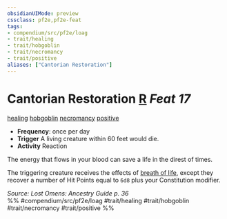 ```yaml
---
obsidianUIMode: preview
cssclass: pf2e,pf2e-feat
tags:
- compendium/src/pf2e/loag
- trait/healing
- trait/hobgoblin
- trait/necromancy
- trait/positive
aliases: ["Cantorian Restoration"]
---
```

# Cantorian Restoration  [R](rules/core-rulebook/chapter-9-playing-the-game.md#Actions "Reaction") *Feat 17*  
[healing](rules/traits/healing.md)  [hobgoblin](rules/traits/hobgoblin-locg.md)  [necromancy](rules/traits/necromancy.md)  [positive](rules/traits/positive.md)  

- **Frequency**: once per day
- **Trigger** A living creature within 60 feet would die.
- **Activity** Reaction

The energy that flows in your blood can save a life in the direst of times.

The triggering creature receives the effects of [breath of life](compendium/spells/breath-of-life.md), except they recover a number of Hit Points equal to `6d8` plus your Constitution modifier.

*Source: Lost Omens: Ancestry Guide p. 36*  
%% #compendium/src/pf2e/loag #trait/healing #trait/hobgoblin #trait/necromancy #trait/positive %%